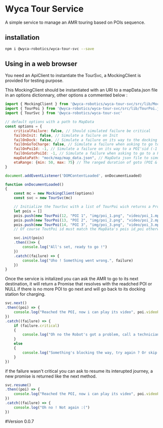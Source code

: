 # Wyca Tour Service

A simple service to manage an AMR touring based on POIs sequence.

## installation
```bash
npm i @wyca-robotics/wyca-tour-svc --save
```

## Using in a web browser

You need an ApiClient to instantiate the TourSvc, a MockingClient is provided for testing purpose.

This MockingClient should be instantiated with an URI to a mapData.json file in an options dictionnary, other options a commented below :

```js
import { MockingClient } from '@wyca-robotics/wyca-tour-svc/src/lib/MockingClient.js'
import { TourPoi } from '@wyca-robotics/wyca-tour-svc/src/lib/TourPoi.js'
import { TourSvc } from '@wyca-robotics/wyca-tour-svc'

// default options with a path to MapData
const options = {
    criticalFailure: false, // Should simulated failure be critical
    failOnInit: false, // Simulate a failure on Init
    failOnDock: false, // Simulate a failure on its way to the docking station
    failOnGoToCharge: false, // Simulate a failure when asking to go to dock
    failOnPoiId: -1, // Simulate a failure on its way to a POI'sid (-1 for none)
    failOnGotoPoiId: -1, // Simulate a failure when asking to go to a POI'sid (-1 for none)
    mapDataPath: "mock/map/map_data.json", // MapData json file to simulate the robot's current MapData
    etaRange: {min: 50, max: 75} // The ranged duration of goto (POI & Charge) actions'simulation.
}

document.addEventListener('DOMContentLoaded', onDocumentLoaded)

function onDocumentLoaded()
{
    const mc = new MockingClient(options)
    const svc = new TourSvc(mc)

    // Initialize the TourSvc with a list of TourPoi wich returns a Promise once the service is initialized
    let pois = []
    pois.push(new TourPoi(12, "POI 1", "img/poi_1.png", "video/poi_1.mp4"))
    pois.push(new TourPoi(13, "POI 2", "img/poi_2.png", "video/poi_2.mp4"))
    pois.push(new TourPoi(14, "POI 3", "img/poi_3.png", "video/poi_3.mp4"))
    // Of course ToutPoi id must match the MapData's pois id_poi otherwise it will be rejected

    svc.init(pois)
    .then(()=> {
        console.log("All's set, ready to go !")
    })
    .catch((failure) => {
        console.log("Uho ! Something went wrong.", failure)
    })
}

```



Once the service is initalized you can ask the AMR to go to its next destination, it will return a Promise that resolves with the readched POI or NULL if there is no more POI to go next and will go back to its docking station for charging.

```js
svc.next()
.then((poi) => {
    console.log("Reached the POI, now i can play its video", poi.videoPath)
})
.catch((failure) => {
    if (failure.critical)
    {
        console.log("Oh no the Robot's got a problem, call a technician !")
    }
    else
    {
        console.log("Something's blocking the way, try again ? Or skip to next POI ?")
    }
})
```
if the failure wasn't critical you can ask to resume its interupted journey, a new promise is returned like the next method.

```js
svc.resume()
.then((poi) => {
    console.log("Reached the POI, now i can play its video", poi.videoPath)
})
.catch((failure) => {
    console.log("Oh no ! Not again :(")
})
```

#Version
0.0.7